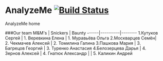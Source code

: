 # AnalyzeMe [![Build Status](https://travis-ci.org/lanit-tercom-school/analyzeme.svg?branch=master)](https://travis-ci.org/lanit-tercom-school/analyzeme)
AnalyzeMe home

###Our team 
M&M's | Snickers | Baunty
------|----------|--------
1.Кутуков Сергей | 1. Веревкина Елена  | 1. Муравьёва Ольга
2.Москварцев Семён| 2. Чекмачев Алексей | 2. Томилина Галина
3.Пашкова Мария | 3. Багрецов Георгий | 3. Туренко Анастасия
4.Белозерцева Дарья | 4. Зернов Алексей   | 4. Гнатюк Александр
 |                     | 5. Каликин Андрей


